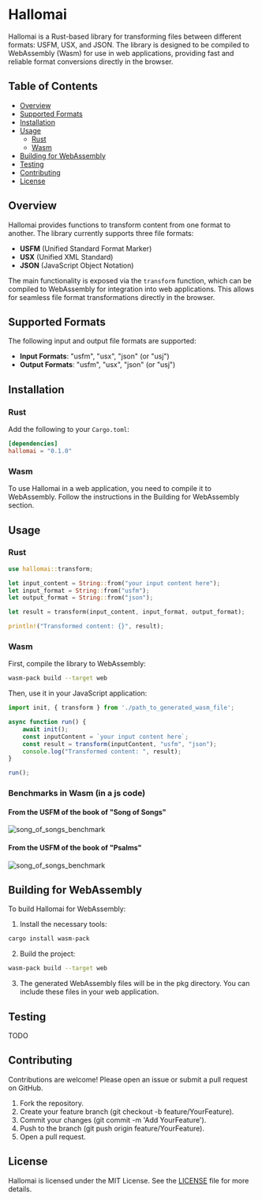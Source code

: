 # Hallomai

Hallomai is a Rust-based library for transforming files between different formats: USFM, USX, and JSON. The library is designed to be compiled to WebAssembly (Wasm) for use in web applications, providing fast and reliable format conversions directly in the browser.

## Table of Contents

- [Overview](#overview)
- [Supported Formats](#supported-formats)
- [Installation](#installation)
- [Usage](#usage)
    - [Rust](#rust)
    - [Wasm](#wasm)
- [Building for WebAssembly](#building-for-webassembly)
- [Testing](#testing)
- [Contributing](#contributing)
- [License](#license)

## Overview

Hallomai provides functions to transform content from one format to another. The library currently supports three file formats:

- **USFM** (Unified Standard Format Marker)
- **USX** (Unified XML Standard)
- **JSON** (JavaScript Object Notation)

The main functionality is exposed via the `transform` function, which can be compiled to WebAssembly for integration into web applications. This allows for seamless file format transformations directly in the browser.

## Supported Formats

The following input and output file formats are supported:

- **Input Formats**: "usfm", "usx", "json" (or "usj")
- **Output Formats**: "usfm", "usx", "json" (or "usj")

## Installation

### Rust

Add the following to your `Cargo.toml`:

```toml
[dependencies]
hallomai = "0.1.0"
```

### Wasm
To use Hallomai in a web application, you need to compile it to WebAssembly. Follow the instructions in the Building for WebAssembly section.

## Usage
### Rust

```rust
use hallomai::transform;

let input_content = String::from("your input content here");
let input_format = String::from("usfm");
let output_format = String::from("json");

let result = transform(input_content, input_format, output_format);

println!("Transformed content: {}", result);
```

### Wasm
First, compile the library to WebAssembly:
```sh
wasm-pack build --target web
```

Then, use it in your JavaScript application:
```javascript
import init, { transform } from './path_to_generated_wasm_file';

async function run() {
    await init();
    const inputContent = `your input content here`;
    const result = transform(inputContent, "usfm", "json");
    console.log("Transformed content: ", result);
}

run();
```

### Benchmarks in Wasm (in a js code)

#### From the USFM of the book of "Song of Songs"

![song_of_songs_benchmark](./assets/images/song_of_songs_benchmarks.png)

#### From the USFM of the book of "Psalms"

![song_of_songs_benchmark](./assets/images/psalms_benchmarks.png)

## Building for WebAssembly

To build Hallomai for WebAssembly:
1. Install the necessary tools:
```sh
cargo install wasm-pack
```
2. Build the project:
```sh
wasm-pack build --target web
```
3. The generated WebAssembly files will be in the pkg directory. You can include these files in your web application.

## Testing
TODO

## Contributing

Contributions are welcome! Please open an issue or submit a pull request on GitHub.
1. Fork the repository.
2. Create your feature branch (git checkout -b feature/YourFeature).
3. Commit your changes (git commit -m 'Add YourFeature').
4. Push to the branch (git push origin feature/YourFeature).
5. Open a pull request.

## License

Hallomai is licensed under the MIT License. See the [LICENSE](LICENSE) file for more details.
